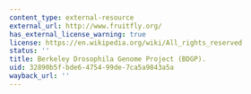 ```yaml
---
content_type: external-resource
external_url: http://www.fruitfly.org/
has_external_license_warning: true
license: https://en.wikipedia.org/wiki/All_rights_reserved
status: ''
title: Berkeley Drosophila Genome Project (BDGP).
uid: 32890b5f-bde6-4754-99de-7ca5a9843a5a
wayback_url: ''
---
```

